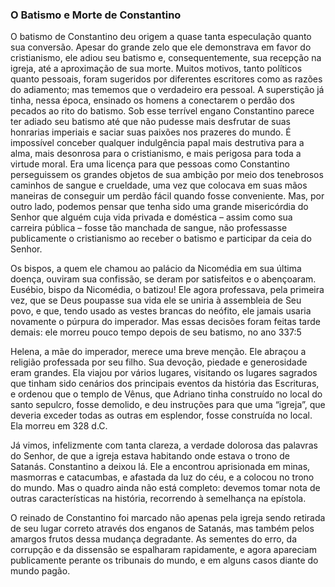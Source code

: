 ### O Batismo e Morte de Constantino 

O batismo de Constantino deu origem a quase tanta especulação quanto sua conversão. Apesar do grande zelo que ele demonstrava em favor do cristianismo, ele adiou seu batismo e, consequentemente, sua recepção na igreja, até a aproximação de sua morte. Muitos motivos, tanto políticos quanto pessoais, foram sugeridos por diferentes escritores como as razões do adiamento; mas tememos que o verdadeiro era pessoal. A superstição já tinha, nessa época, ensinado os homens a conectarem o perdão dos pecados ao rito do batismo. Sob esse terrível engano Constantino parece ter adiado seu batismo até que não pudesse mais desfrutar de suas honrarias imperiais e saciar suas paixões nos prazeres do mundo. É impossível conceber qualquer indulgência papal mais destrutiva para a alma, mais desonrosa para o cristianismo, e mais perigosa para toda a virtude moral. Era uma licença para que pessoas como Constantino perseguissem os grandes objetos de sua ambição por meio dos tenebrosos caminhos de sangue e crueldade, uma vez que colocava em suas mãos maneiras de conseguir um perdão fácil quando fosse conveniente. Mas, por outro lado, podemos pensar que tenha sido uma grande misericórdia do Senhor que alguém cuja vida privada e doméstica – assim como sua carreira pública – fosse tão manchada de sangue, não professasse publicamente o cristianismo ao receber o batismo e participar da ceia do Senhor.

Os bispos, a quem ele chamou ao palácio da Nicomédia em sua última doença, ouviram sua confissão, se deram por satisfeitos e o abençoaram. Eusébio, bispo da Nicomédia, o batizou! Ele agora professava, pela primeira vez, que se Deus poupasse sua vida ele se uniria à assembleia de Seu povo, e que, tendo usado as vestes brancas do neófito, ele jamais usaria novamente o púrpura do imperador. Mas essas decisões foram feitas tarde demais: ele morreu pouco tempo depois de seu batismo, no ano 337:5

Helena, a mãe do imperador, merece uma breve menção. Ele abraçou a religião professada por seu filho. Sua devoção, piedade e generosidade eram grandes. Ela viajou por vários lugares, visitando os lugares sagrados que tinham sido cenários dos principais eventos da história das Escrituras, e ordenou que o templo de Vênus, que Adriano tinha construído no local do santo sepulcro, fosse demolido, e deu instruções para que uma “igreja”, que deveria exceder todas as outras em esplendor, fosse construída no local. Ela morreu em 328 d.C.

Já vimos, infelizmente com tanta clareza, a verdade dolorosa das palavras do Senhor, de que a igreja estava habitando onde estava o trono de Satanás. Constantino a deixou lá. Ele a encontrou aprisionada em minas, masmorras e catacumbas, e afastada da luz do céu, e a colocou no trono do mundo. Mas o quadro ainda não está completo: devemos tomar nota de outras características na história, recorrendo à semelhança na epístola.

O reinado de Constantino foi marcado não apenas pela igreja sendo retirada de seu lugar correto através dos enganos de Satanás, mas também pelos amargos frutos dessa mudança degradante. As sementes do erro, da corrupção e da dissensão se espalharam rapidamente, e agora apareciam publicamente perante os tribunais do mundo, e em alguns casos diante do mundo pagão.